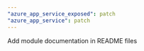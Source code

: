 ```yaml
---
"azure_app_service_exposed": patch
"azure_app_service": patch
---
```


Add module documentation in README files
